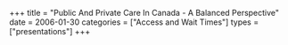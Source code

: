 +++
title = "Public And Private Care In Canada - A Balanced Perspective"
date = 2006-01-30
categories = ["Access and Wait Times"]
types = ["presentations"]
+++
